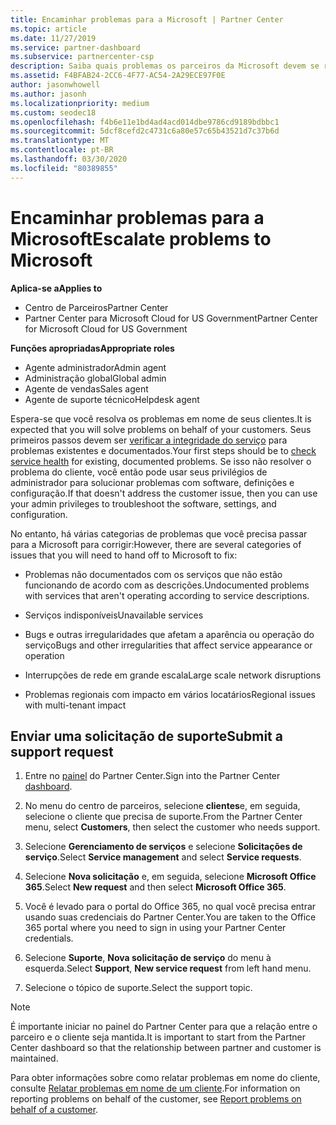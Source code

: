 ```yaml
---
title: Encaminhar problemas para a Microsoft | Partner Center
ms.topic: article
ms.date: 11/27/2019
ms.service: partner-dashboard
ms.subservice: partnercenter-csp
description: Saiba quais problemas os parceiros da Microsoft devem se resolver para seus clientes e quais problemas eles podem precisar escalonar para a Microsoft.
ms.assetid: F4BFAB24-2CC6-4F77-AC54-2A29ECE97F0E
author: jasonwhowell
ms.author: jasonh
ms.localizationpriority: medium
ms.custom: seodec18
ms.openlocfilehash: f4b6e11e1bd4ad4acd014dbe9786cd9189bdbbc1
ms.sourcegitcommit: 5dcf8cefd2c4731c6a80e57c65b43521d7c37b6d
ms.translationtype: MT
ms.contentlocale: pt-BR
ms.lasthandoff: 03/30/2020
ms.locfileid: "80389855"
---
```

# <a name="escalate-problems-to-microsoft"></a><span data-ttu-id="66c13-103">Encaminhar problemas para a Microsoft</span><span class="sxs-lookup"><span data-stu-id="66c13-103">Escalate problems to Microsoft</span></span>

<span data-ttu-id="66c13-104">**Aplica-se a**</span><span class="sxs-lookup"><span data-stu-id="66c13-104">**Applies to**</span></span>

- <span data-ttu-id="66c13-105">Centro de Parceiros</span><span class="sxs-lookup"><span data-stu-id="66c13-105">Partner Center</span></span>
- <span data-ttu-id="66c13-106">Partner Center para Microsoft Cloud for US Government</span><span class="sxs-lookup"><span data-stu-id="66c13-106">Partner Center for Microsoft Cloud for US Government</span></span>

<span data-ttu-id="66c13-107">**Funções apropriadas**</span><span class="sxs-lookup"><span data-stu-id="66c13-107">**Appropriate roles**</span></span>

- <span data-ttu-id="66c13-108">Agente administrador</span><span class="sxs-lookup"><span data-stu-id="66c13-108">Admin agent</span></span>
- <span data-ttu-id="66c13-109">Administração global</span><span class="sxs-lookup"><span data-stu-id="66c13-109">Global admin</span></span>
- <span data-ttu-id="66c13-110">Agente de vendas</span><span class="sxs-lookup"><span data-stu-id="66c13-110">Sales agent</span></span>
- <span data-ttu-id="66c13-111">Agente de suporte técnico</span><span class="sxs-lookup"><span data-stu-id="66c13-111">Helpdesk agent</span></span>

<span data-ttu-id="66c13-112">Espera-se que você resolva os problemas em nome de seus clientes.</span><span class="sxs-lookup"><span data-stu-id="66c13-112">It is expected that you will solve problems on behalf of your customers.</span></span> <span data-ttu-id="66c13-113">Seus primeiros passos devem ser [verificar a integridade do serviço](check-service-health.md) para problemas existentes e documentados.</span><span class="sxs-lookup"><span data-stu-id="66c13-113">Your first steps should be to [check service health](check-service-health.md) for existing, documented problems.</span></span> <span data-ttu-id="66c13-114">Se isso não resolver o problema do cliente, você então pode usar seus privilégios de administrador para solucionar problemas com software, definições e configuração.</span><span class="sxs-lookup"><span data-stu-id="66c13-114">If that doesn't address the customer issue, then you can use your admin privileges to troubleshoot the software, settings, and configuration.</span></span>

<span data-ttu-id="66c13-115">No entanto, há várias categorias de problemas que você precisa passar para a Microsoft para corrigir:</span><span class="sxs-lookup"><span data-stu-id="66c13-115">However, there are several categories of issues that you will need to hand off to Microsoft to fix:</span></span>

- <span data-ttu-id="66c13-116">Problemas não documentados com os serviços que não estão funcionando de acordo com as descrições.</span><span class="sxs-lookup"><span data-stu-id="66c13-116">Undocumented problems with services that aren't operating according to service descriptions.</span></span>

- <span data-ttu-id="66c13-117">Serviços indisponíveis</span><span class="sxs-lookup"><span data-stu-id="66c13-117">Unavailable services</span></span>

- <span data-ttu-id="66c13-118">Bugs e outras irregularidades que afetam a aparência ou operação do serviço</span><span class="sxs-lookup"><span data-stu-id="66c13-118">Bugs and other irregularities that affect service appearance or operation</span></span>

- <span data-ttu-id="66c13-119">Interrupções de rede em grande escala</span><span class="sxs-lookup"><span data-stu-id="66c13-119">Large scale network disruptions</span></span>

- <span data-ttu-id="66c13-120">Problemas regionais com impacto em vários locatários</span><span class="sxs-lookup"><span data-stu-id="66c13-120">Regional issues with multi-tenant impact</span></span>

## <a name="submit-a-support-request"></a><span data-ttu-id="66c13-121">Enviar uma solicitação de suporte</span><span class="sxs-lookup"><span data-stu-id="66c13-121">Submit a support request</span></span>

1. <span data-ttu-id="66c13-122">Entre no [painel](https://partner.microsoft.com/dashboard) do Partner Center.</span><span class="sxs-lookup"><span data-stu-id="66c13-122">Sign into the Partner Center [dashboard](https://partner.microsoft.com/dashboard).</span></span>

2. <span data-ttu-id="66c13-123">No menu do centro de parceiros, selecione **clientes**e, em seguida, selecione o cliente que precisa de suporte.</span><span class="sxs-lookup"><span data-stu-id="66c13-123">From the Partner Center menu, select **Customers**, then select the customer who needs support.</span></span>

3. <span data-ttu-id="66c13-124">Selecione **Gerenciamento de serviços** e selecione **Solicitações de serviço**.</span><span class="sxs-lookup"><span data-stu-id="66c13-124">Select **Service management** and select **Service requests**.</span></span>

4. <span data-ttu-id="66c13-125">Selecione **Nova solicitação** e, em seguida, selecione **Microsoft Office 365**.</span><span class="sxs-lookup"><span data-stu-id="66c13-125">Select **New request** and then select **Microsoft Office 365**.</span></span>

5. <span data-ttu-id="66c13-126">Você é levado para o portal do Office 365, no qual você precisa entrar usando suas credenciais do Partner Center.</span><span class="sxs-lookup"><span data-stu-id="66c13-126">You are taken to the Office 365 portal where you need to sign in using your Partner Center credentials.</span></span>

6. <span data-ttu-id="66c13-127">Selecione **Suporte**, **Nova solicitação de serviço** do menu à esquerda.</span><span class="sxs-lookup"><span data-stu-id="66c13-127">Select **Support**, **New service request** from left hand menu.</span></span>

7. <span data-ttu-id="66c13-128">Selecione o tópico de suporte.</span><span class="sxs-lookup"><span data-stu-id="66c13-128">Select the support topic.</span></span>

>[!NOTE]
><span data-ttu-id="66c13-129">É importante iniciar no painel do Partner Center para que a relação entre o parceiro e o cliente seja mantida.</span><span class="sxs-lookup"><span data-stu-id="66c13-129">It is important to start from the Partner Center dashboard so that the relationship between partner and customer is maintained.</span></span> 


<span data-ttu-id="66c13-130">Para obter informações sobre como relatar problemas em nome do cliente, consulte [Relatar problemas em nome de um cliente](report-problems-on-behalf-of-a-customer.md).</span><span class="sxs-lookup"><span data-stu-id="66c13-130">For information on reporting problems on behalf of the customer, see [Report problems on behalf of a customer](report-problems-on-behalf-of-a-customer.md).</span></span>

 

 



